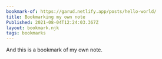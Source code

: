 ```yaml
---
bookmark-of: https://garud.netlify.app/posts/hello-world/
title: Bookmarking my own note
Published: 2021-08-04T12:24:03.367Z
layout: bookmark.njk
tags: bookmarks
---
```

And this is a bookmark of my own note.
